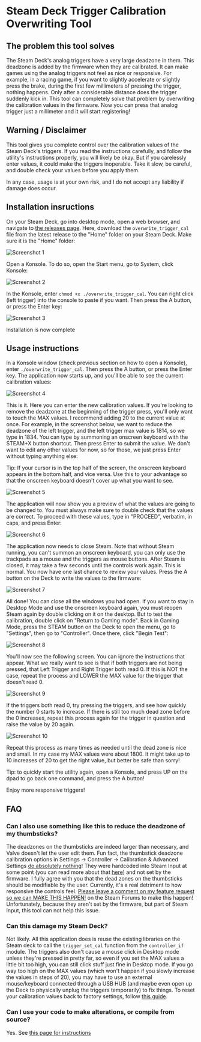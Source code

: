 # Steam Deck Trigger Calibration Overwriting Tool

## The problem this tool solves

The Steam Deck's analog triggers have a very large deadzone in them. This deadzone is added by the firmware when they are calibrated. It can make games using the analog triggers not feel as nice or responsive. For example, in a racing game, if you want to slightly accelerate or slightly press the brake, during the first few millimeters of pressing the trigger, nothing happens. Only after a considerable distance does the trigger suddenly kick in. This tool can completely solve that problem by overwriting the calibration values in the firmware. Now you can press that analog trigger just a millimeter and it will start registering!

## Warning / Disclaimer

This tool gives you complete control over the calibration values of the Steam Deck's triggers. If you read the instructions carefully, and follow the utility's instructions properly, you will likely be okay. But if you carelessly enter values, it could make the triggers inoperable. Take it slow, be careful, and double check your values before you apply them.

In any case, usage is at your own risk, and I do not accept any liability if damage does occur.

## Installation insructions
On your Steam Deck, go into desktop mode, open a web browser, and navigate to [the releases page](https://github.com/kasvtv/steam_deck_overwrite_trigger_cal/releases). Here, download the `overwrite_trigger_cal` file from the latest release to the "Home" folder on your Steam Deck. Make sure it is the "Home" folder:

![Screenshot 1](https://raw.githubusercontent.com/kasvtv/steam_deck_overwrite_trigger_cal/master/README_screenshots/1.png)

Open a Konsole. To do so, open the Start menu, go to System, click Konsole:

![Screenshot 2](https://raw.githubusercontent.com/kasvtv/steam_deck_overwrite_trigger_cal/master/README_screenshots/2.png)

In the Konsole, enter `chmod +x ./overwrite_trigger_cal`. You can right click (left trigger) into the console to paste if you want. Then press the A button, or press the Enter key:

![Screenshot 3](https://raw.githubusercontent.com/kasvtv/steam_deck_overwrite_trigger_cal/master/README_screenshots/3.png)

Installation is now complete

## Usage instructions
In a Konsole window (check previous section on how to open a Konsole), enter `./overwrite_trigger_cal`. Then press the A button, or press the Enter key. The application now starts up, and you'll be able to see the current calibration values:

![Screenshot 4](https://raw.githubusercontent.com/kasvtv/steam_deck_overwrite_trigger_cal/master/README_screenshots/4.png)

This is it. Here you can enter the new calibration values. If you're looking to remove the deadzone at the beginning of the trigger press, you'll only want to touch the MAX values. I recommend adding 20 to the current value at once. For example, in the screenshot below, we want to reduce the deadzone of the left trigger, and the left trigger max value is 1814, so we type in 1834. You can type by summoning an onscreen keyboard with the STEAM+X button shortcut. Then press Enter to submit the value. We don't want to edit any other values for now, so for those, we just press Enter without typing anything else:

Tip: If your cursor is in the top half of the screen, the onscreen keyboard appears in the bottom half, and vice versa. Use this to your advantage so that the onscreen keyboard doesn't cover up what you want to see.

![Screenshot 5](https://raw.githubusercontent.com/kasvtv/steam_deck_overwrite_trigger_cal/master/README_screenshots/5.png)

The application will now show you a preview of what the values are going to be changed to. You must always make sure to double check that the values are correct. To proceed with these values, type in "PROCEED", verbatim, in caps, and press Enter:

![Screenshot 6](https://raw.githubusercontent.com/kasvtv/steam_deck_overwrite_trigger_cal/master/README_screenshots/6.png)

The application now needs to close Steam. Note that without Steam running, you can't summon an onscreen keyboard, you can only use the trackpads as a mouse and the triggers as mouse buttons. After Steam is closed, it may take a few seconds until the controls work again. This is normal. You now have one last chance to review your values. Press the A button on the Deck to write the values to the firmware:

![Screenshot 7](https://raw.githubusercontent.com/kasvtv/steam_deck_overwrite_trigger_cal/master/README_screenshots/7.png)

All done! You can close all the windows you had open. If you want to stay in Desktop Mode and use the onscreen keyboard again, you must reopen Steam again by double clicking on it on the desktop. But to test the calibration, double click on "Return to Gaming mode". Back in Gaming Mode, press the STEAM button on the Deck to open the menu, go to "Settings", then go to "Controller". Once there, click "Begin Test":


![Screenshot 8](https://raw.githubusercontent.com/kasvtv/steam_deck_overwrite_trigger_cal/master/README_screenshots/8.jpg)

You'll now see the following screen. You can ignore the instructions that appear. What we really want to see is that if both triggers are not being pressed, that Left Trigger and Right Trigger both read 0. If this is NOT the case, repeat the process and LOWER the MAX value for the trigger that doesn't read 0.

![Screenshot 9](https://raw.githubusercontent.com/kasvtv/steam_deck_overwrite_trigger_cal/master/README_screenshots/9.jpg)

If the triggers both read 0, try pressing the triggers, and see how quickly the number 0 starts to increase. If there is still too much dead zone before the 0 increases, repeat this process again for the trigger in question and raise the value by 20 again.

![Screenshot 10](https://raw.githubusercontent.com/kasvtv/steam_deck_overwrite_trigger_cal/master/README_screenshots/10.jpg)

Repeat this process as many times as needed until the dead zone is nice and small. In my case my MAX values were about 1800. It might take up to 10 increases of 20 to get the right value, but better be safe than sorry!

Tip: to quickly start the utility again, open a Konsole, and press UP on the dpad to go back one command, and press the A button!

Enjoy more responsive triggers!

## FAQ

### Can I also use something like this to reduce the deadzone of my thumbsticks?
The deadzones on the thumbsticks are indeed larger than necessary, and Valve doesn't let the user edit them. Fun fact, the thumbstick deadzone calibration options in Settings -> Controller -> Calibration & Advanced Settings [do absolutely nothing](https://steamcommunity.com/app/1675200/discussions/1/3761104682792154236/)! They were hardcoded into Steam Input at some point (you can read more about that [here](https://www.reddit.com/r/SteamDeck/comments/t4o91g/valves_response_on_my_stick_driftdeadzone_ticket/)) and not set by the firmware. I fully agree with you that the dead zones on the thumbsticks should be modifiable by the user. Currently, it's a real detriment to how responsive the controls feel. [Please leave a comment on my feature request so we can MAKE THIS HAPPEN!](https://steamcommunity.com/app/1675200/discussions/2/3761104682792152736/) on the Steam Forums to make this happen! Unfortunately, because they aren't set by the firmware, but part of Steam Input, this tool can not help this issue.

### Can this damage my Steam Deck?
Not likely. All this application does is reuse the existing libraries on the Steam deck to call the `trigger_set_cal` function from the `controller_if` module. The triggers also don't cause a mouse click in Desktop mode unless they're pressed in pretty far, so even if you set the MAX values a little bit too high, you can still click stuff just fine in Desktop mode. If you go way too high on the MAX values (which won't happen if you slowly increase the values in steps of 20), you may have to use an external mouse/keyboard connected through a USB HUB (and maybe even open up the Deck to physically unplug the triggers temporarily) to fix things. To reset your calibration values back to factory settings, follow [this guide](https://www.ifixit.com/Guide/How+to+Calibrate+Steam+Deck+Triggers/150411).

### Can I use your code to make alterations, or compile from source?
Yes. See [this page for instructions](https://github.com/kasvtv/steam_deck_overwrite_trigger_cal/blob/master/CONTRIBUTING.md)